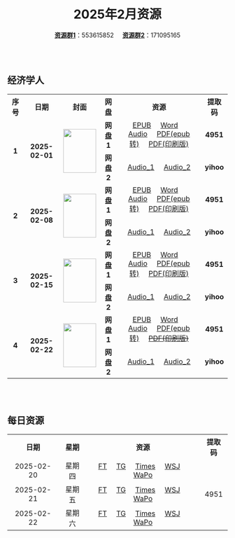 <div align="center">

# 2025年2月资源

[**资源群1**](https://qm.qq.com/q/p2QRKKD9oA)：553615852 &nbsp;&nbsp;&nbsp;&nbsp;[**资源群2**](https://qm.qq.com/q/XNwz6qD0IO)：171095165

</div>

<br>
<br>

## 经济学人

<table align="center">
  <tr>
    <th>序号</th>
    <th>日期</th>
    <th>封面</th>
    <th>网盘</th>
    <th>资源</th>
    <th>提取码</th>
  </tr>
  <tr>
    <td rowspan="2" align="center"><b>1</b></td>
    <td rowspan="2" align="center"><b>2025-02-01</b></td>
    <td rowspan="2">
      <img src="https://www.economist.com/cdn-cgi/image/width=1420,quality=80,format=auto/content-assets/images/20250201_DE_EU.jpg" width="75" height="100">
    </td>
    <td align="center"><b>网盘1</b></td>
    <td align="center">
      <a href="https://url12.ctfile.com/f/47748612-1453155868-7b4d03">EPUB</a>&nbsp;&nbsp;&nbsp;&nbsp;
      <a href="https://url12.ctfile.com/f/47748612-1453155859-938e38">Word</a>&nbsp;&nbsp;&nbsp;&nbsp;
      <a href="https://url12.ctfile.com/f/47748612-1453155856-4ce5a7">Audio</a>&nbsp;&nbsp;&nbsp;&nbsp;
      <a href="https://url12.ctfile.com/f/47748612-1453156072-3bdf3c">PDF(epub转)</a>&nbsp;&nbsp;&nbsp;&nbsp;
      <a href="https://url12.ctfile.com/f/47748612-1453156036-e7637a">PDF(印刷版)</a>
    </td>
    <td align="center"><b>4951</b></td>
  </tr>
  <tr>
    <td align="center"><b>网盘2</b></td>
    <td align="center">
      <a href="https://yihoo.lanzouo.com/iFEnf2mhtswb">Audio_1</a>&nbsp;&nbsp;&nbsp;&nbsp;
      <a href="https://yihoo.lanzouo.com/izWhy2mhtnyd">Audio_2</a>
    </td>
    <td align="center"><b>yihoo</b></td>
  </tr>
  <tr>
    <td rowspan="2" align="center"><b>2</b></td>
    <td rowspan="2" align="center"><b>2025-02-08</b></td>
    <td rowspan="2">
      <img src="https://www.economist.com/cdn-cgi/image/width=1420,quality=80,format=auto/content-assets/images/20250208_DE_EU.jpg" width="75" height="100">
    </td>
    <td align="center"><b>网盘1</b></td>
    <td align="center">
      <a href="https://url12.ctfile.com/f/47748612-1454378746-65c9ae">EPUB</a>&nbsp;&nbsp;&nbsp;&nbsp;
      <a href="https://url12.ctfile.com/f/47748612-1454378740-00714b">Word</a>&nbsp;&nbsp;&nbsp;&nbsp;
      <a href="https://url12.ctfile.com/f/47748612-1454378734-ac02ab">Audio</a>&nbsp;&nbsp;&nbsp;&nbsp;
      <a href="https://url12.ctfile.com/f/47748612-1454378752-361103">PDF(epub转)</a>&nbsp;&nbsp;&nbsp;&nbsp;
      <a href="https://url12.ctfile.com/f/47748612-1457767456-ff1250">PDF(印刷版)</a>
    </td>
    <td align="center"><b>4951</b></td>
  </tr>
  <tr>
    <td align="center"><b>网盘2</b></td>
    <td align="center">
      <a href="https://yihoo.lanzouo.com/igVpE2n0c61a">Audio_1</a>&nbsp;&nbsp;&nbsp;&nbsp;
      <a href="https://yihoo.lanzouo.com/idTDC2n0c2gb">Audio_2</a>
    </td>
    <td align="center"><b>yihoo</b></td>
  </tr>
  <tr>
    <td rowspan="2" align="center"><b>3</b></td>
    <td rowspan="2" align="center"><b>2025-02-15</b></td>
    <td rowspan="2">
      <img src="https://www.economist.com/cdn-cgi/image/width=1420,quality=80,format=auto/content-assets/images/20250215_DE_EU.jpg" width="75" height="100">
    </td>
    <td align="center"><b>网盘1</b></td>
    <td align="center">
      <a href="https://url12.ctfile.com/f/47748612-1461995014-d674b8">EPUB</a>&nbsp;&nbsp;&nbsp;&nbsp;
      <a href="https://url12.ctfile.com/f/47748612-1461995335-2f1ead">Word</a>&nbsp;&nbsp;&nbsp;&nbsp;
      <a href="https://url12.ctfile.com/f/47748612-1461991510-f2fd9d">Audio</a>&nbsp;&nbsp;&nbsp;&nbsp;
      <a href="https://url12.ctfile.com/f/47748612-1461995041-045b3d">PDF(epub转)</a>&nbsp;&nbsp;&nbsp;&nbsp;
      <a href="https://url12.ctfile.com/f/47748612-1461991681-d7723c">PDF(印刷版)</a>
    </td>
    <td align="center"><b>4951</b></td>
  </tr>
  <tr>
    <td align="center"><b>网盘2</b></td>
    <td align="center">
      <a href="https://yihoo.lanzouo.com/iNP0X2oclr4b">Audio_1</a>&nbsp;&nbsp;&nbsp;&nbsp;
      <a href="https://yihoo.lanzouo.com/iBpOR2oclm0h">Audio_2</a>
    </td>
    <td align="center"><b>yihoo</b></td>
  </tr>
  <tr>
    <td rowspan="2" align="center"><b>4</b></td>
    <td rowspan="2" align="center"><b>2025-02-22</b></td>
    <td rowspan="2">
      <img src="https://www.economist.com/cdn-cgi/image/width=1420,quality=80,format=auto/content-assets/images/20250222_DE_EU.jpg" width="75" height="100">
    </td>
    <td align="center"><b>网盘1</b></td>
    <td align="center">
      <a href="https://url12.ctfile.com/f/47748612-1462621975-c926ba">EPUB</a>&nbsp;&nbsp;&nbsp;&nbsp;
      <a href="https://url12.ctfile.com/f/47748612-1462621963-7d0aa5">Word</a>&nbsp;&nbsp;&nbsp;&nbsp;
      <a href="https://url12.ctfile.com/f/47748612-1462621957-0006a7">Audio</a>&nbsp;&nbsp;&nbsp;&nbsp;
      <a href="https://url12.ctfile.com/f/47748612-1462621978-307348">PDF(epub转)</a>&nbsp;&nbsp;&nbsp;&nbsp;
      <s><a href="">PDF(印刷版)</a></s>
    </td>
    <td align="center"><b>4951</b></td>
  </tr>
  <tr>
    <td align="center"><b>网盘2</b></td>
    <td align="center">
      <a href="https://yihoo.lanzouo.com/iGdfR2ogptmj">Audio_1</a>&nbsp;&nbsp;&nbsp;&nbsp;
      <a href="https://yihoo.lanzouo.com/iKxar2ogpt8f">Audio_2</a>
    </td>
    <td align="center"><b>yihoo</b></td>
  </tr>
</table>
<br>
<br>

## 每日资源

<table align="center">
  <tr>
    <th>日期</th>
    <th>星期</th>
    <th>资源</th>
    <th>提取码</th>
  </tr>
  <tr>
    <td align="center">2025-02-20</td>
    <td align="center">星期四</td>
    <td align="center">
      <a href="https://url12.ctfile.com/f/47748612-1462456273-07af33">FT</a>&nbsp;&nbsp;&nbsp;&nbsp;
      <a href="https://url12.ctfile.com/f/47748612-1462456252-912a9f">TG</a>&nbsp;&nbsp;&nbsp;&nbsp;
      <a href="https://url12.ctfile.com/f/47748612-1462456264-c40705">Times</a>&nbsp;&nbsp;&nbsp;&nbsp;
      <a href="https://url12.ctfile.com/f/47748612-1462456285-152f8e">WSJ</a>&nbsp;&nbsp;&nbsp;&nbsp;
      <a href="https://url12.ctfile.com/f/47748612-1462456297-28df77">WaPo</a>
    </td>
    <td rowspan="9" align="center">4951</td>
  </tr>
  <tr>
    <td align="center">2025-02-21</td>
    <td align="center">星期五</td>
    <td align="center">
      <a href="https://url12.ctfile.com/f/47748612-1462721425-003e77">FT</a>&nbsp;&nbsp;&nbsp;&nbsp;
      <a href="https://url12.ctfile.com/f/47748612-1462721515-2ef165">TG</a>&nbsp;&nbsp;&nbsp;&nbsp;
      <a href="https://url12.ctfile.com/f/47748612-1462721467-91094f">Times</a>&nbsp;&nbsp;&nbsp;&nbsp;
      <a href="https://url12.ctfile.com/f/47748612-1462721401-d9f73f">WSJ</a>&nbsp;&nbsp;&nbsp;&nbsp;
      <a href="https://url12.ctfile.com/f/47748612-1462721413-d442ea">WaPo</a>
    </td>
  </tr>
  <tr>
    <td align="center">2025-02-22</td>
    <td align="center">星期六</td>
    <td align="center">
      <a href="https://url12.ctfile.com/f/47748612-1463377375-982def">FT</a>&nbsp;&nbsp;&nbsp;&nbsp;
      <a href="https://url12.ctfile.com/f/47748612-1463377402-a6c7b9">TG</a>&nbsp;&nbsp;&nbsp;&nbsp;
      <a href="https://url12.ctfile.com/f/47748612-1463377384-a06dfc">Times</a>&nbsp;&nbsp;&nbsp;&nbsp;
      <a href="https://url12.ctfile.com/f/47748612-1463377342-2ab73a">WSJ</a>&nbsp;&nbsp;&nbsp;&nbsp;
      <a href="https://url12.ctfile.com/f/47748612-1463377345-74e019">WaPo</a>
    </td>
  </tr>
</table>
